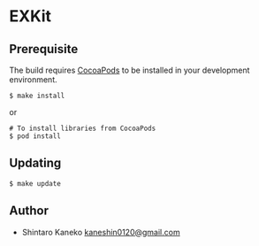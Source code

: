 # EXKit


## Prerequisite

The build requires [CocoaPods](https://github.com/cocoapods/cocoapods) to be installed in your development environment.

```
$ make install
```

or

```
# To install libraries from CocoaPods
$ pod install
```


## Updating

```
$ make update
```


## Author

- Shintaro Kaneko <kaneshin0120@gmail.com>

